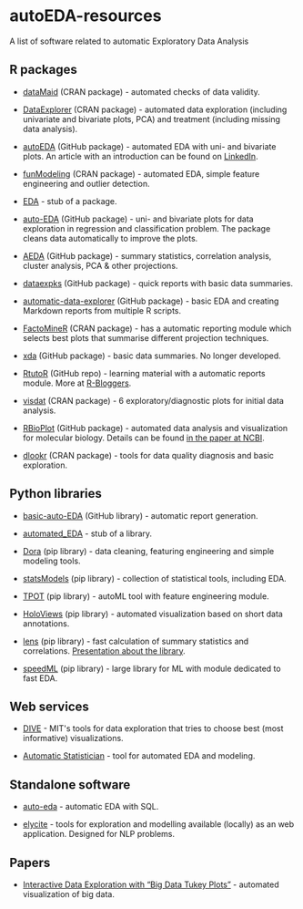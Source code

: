 # autoEDA-resources

A list of software related to automatic Exploratory Data Analysis


## R packages

- [dataMaid](https://github.com/ekstroem/dataMaid) (CRAN package) - automated checks of data validity.

- [DataExplorer](https://github.com/boxuancui/DataExplorer) (CRAN package) - automated data exploration (including univariate and bivariate plots, PCA) and  treatment (including missing data analysis).

- [autoEDA](https://github.com/XanderHorn/autoEDA) (GitHub package) - automated EDA with uni- and bivariate plots. An article with an introduction can be found on [LinkedIn](https://www.linkedin.com/pulse/automated-exploratory-data-analysis-r-xander-horn/).

- [funModeling](https://cran.r-project.org/web/packages/funModeling/index.html) (CRAN package) - automated EDA, simple feature engineering and outlier detection.

- [EDA](https://github.com/JamesDavidLawrence/EDA) - stub of a package.

- [auto-EDA](https://github.com/souravbose1991/Auto-EDA) (GitHub package) - uni- and bivariate plots for data exploration in regression and classification problem. The package cleans data automatically to improve the plots.

- [AEDA](https://github.com/tuanle618/AEDA) (GitHub package) - summary statistics, correlation analysis, cluster analysis, PCA & other projections.

- [dataexpks](https://github.com/DublinLearningGroup/dataexpks) (GitHub package) - quick reports with basic data summaries.

- [automatic-data-explorer](https://github.com/elastacloud/automatic-data-explorer/) (GitHub package) - basic EDA and creating Markdown reports from multiple R scripts.

- [FactoMineR](http://factominer.free.fr/reporting/index.html) (CRAN package) - has a automatic reporting module which selects best plots that summarise different projection techniques.

- [xda](https://github.com/ujjwalkarn/xda) (GitHub package) - basic data summaries. No longer developed.

- [RtutoR](https://github.com/anup50695/RtutoR) (GitHub repo) - learning material with a automatic reports module. More at [R-Bloggers](https://www.r-bloggers.com/automating-basic-eda/).

- [visdat](https://github.com/ropensci/visdat) (CRAN package) - 6 exploratory/diagnostic plots for initial data analysis.

- [RBioPlot](https://github.com/jzhangc/git_R_STATS_KBS) (GitHub package) - automated data analysis and visualization for molecular biology. Details can be found [in the paper at NCBI](https://www.ncbi.nlm.nih.gov/pmc/articles/PMC5045883/).

- [dlookr](https://cran.r-project.org/web/packages/dlookr/) (CRAN package) - tools for data quality diagnosis and basic exploration.


## Python libraries

- [basic-auto-EDA](https://github.com/AnkushAppy/basic-auto-eda) (GitHub library) - automatic report generation.

- [automated_EDA](https://github.com/hari2594/Automated_EDA) - stub of a library.

- [Dora](https://github.com/NathanEpstein/Dora) (pip library) - data cleaning, featuring engineering and simple modeling tools.

- [statsModels](http://www.statsmodels.org) (pip library) - collection of statistical tools, including EDA.

- [TPOT](https://github.com/EpistasisLab/tpot) (pip library) - autoML tool with feature engineering module.
 
- [HoloViews](https://github.com/pyviz/holoviews) (pip library) - automated visualization based on short data annotations.

- [lens](https://github.com/facultyai/lens) (pip library) - fast calculation of summary statistics and correlations. [Presentation about the library](https://www.slideshare.net/VictorZabalza/automated-data-exploration-building-efficient-analysis-pipelines-with-dask-81328214).

- [speedML](https://speedml.com) (pip library) - large library for ML with module dedicated to fast EDA. 
 
 
## Web services

- [DIVE](https://dive.media.mit.edu/) - MIT's tools for data exploration that tries to choose best (most informative) visualizations.

- [Automatic Statistician](https://automaticstatistician.com/index/) - tool for automated EDA and modeling.


## Standalone software

- [auto-eda](https://github.com/darenasc/auto-eda) - automatic EDA with SQL.

- [elycite](http://lrei.github.io/elycite/) - tools for exploration and modelling available (locally) as an web application. Designed for NLP problems.


## Papers

- [Interactive Data Exploration with “Big Data Tukey Plots”](http://www.absolutedc.com/resources/pdf/tukey.pdf) - automated visualization of big data.
